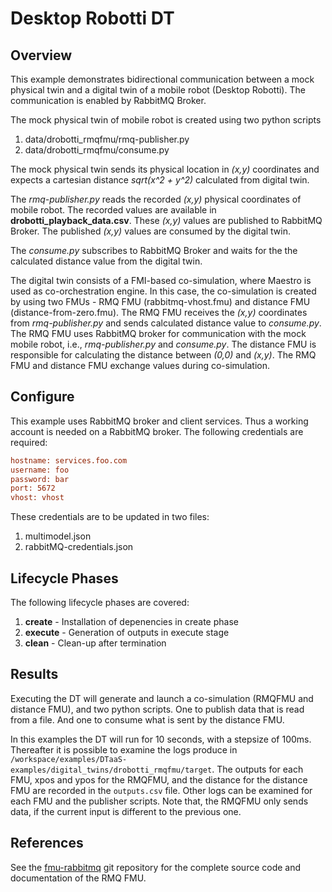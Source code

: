 # Desktop Robotti DT

## Overview

This example demonstrates bidirectional communication between a mock physical twin and a digital twin of a mobile robot (Desktop Robotti).
The communication is enabled by RabbitMQ Broker.

The mock physical twin of mobile robot is created using two python scripts

1. data/drobotti_rmqfmu/rmq-publisher.py
1. data/drobotti_rmqfmu/consume.py

The mock physical twin sends its physical location in _(x,y)_ coordinates and
expects a cartesian distance _sqrt(x^2 + y^2)_ calculated from digital twin.

The _rmq-publisher.py_ reads the recorded _(x,y)_ physical coordinates of mobile robot.
The recorded values are available in __drobotti_playback_data.csv__.
These _(x,y)_ values are published to RabbitMQ Broker. The published _(x,y)_ values are
consumed by the digital twin.

The _consume.py_ subscribes to RabbitMQ Broker and waits for the the calculated distance value
from the digital twin.

The digital twin consists of a FMI-based co-simulation, where Maestro is used as co-orchestration engine.
In this case, the co-simulation is created by using two FMUs - RMQ FMU (rabbitmq-vhost.fmu)
and distance FMU (distance-from-zero.fmu). The RMQ FMU receives the _(x,y)_ coordinates from
_rmq-publisher.py_ and sends calculated distance value to _consume.py_. The RMQ FMU uses
RabbitMQ broker for communication with the mock mobile robot, i.e., _rmq-publisher.py_ and _consume.py_.
The distance FMU is responsible
for calculating the distance between _(0,0)_ and _(x,y)_. The RMQ FMU and distance FMU exchange values
during co-simulation.


## Configure

This example uses RabbitMQ broker and client services. Thus a working account
is needed on a RabbitMQ broker. The following credentials are required:

```ini
hostname: services.foo.com
username: foo
password: bar
port: 5672
vhost: vhost
```

These credentials are to be updated in two files:

1. multimodel.json
1. rabbitMQ-credentials.json

## Lifecycle Phases

The following lifecycle phases are covered:

1) __create__ - Installation of depenencies in create phase
2) __execute__ - Generation of outputs in execute stage
3) __clean__ - Clean-up after termination

## Results

Executing the DT will generate and launch a co-simulation (RMQFMU and distance FMU), and two python scripts.
One to publish data that is read from a file. And one to consume what is sent by the distance FMU.

In this examples the DT will run for 10 seconds, with a stepsize of 100ms. 
Thereafter it is possible to examine the logs produce in ```/workspace/examples/DTaaS-examples/digital_twins/drobotti_rmqfmu/target```.
The outputs for each FMU, xpos and ypos for the RMQFMU, and the distance for the distance FMU are recorded in the ```outputs.csv``` file.
Other logs can be examined for each FMU and the publisher scripts.
Note that, the RMQFMU only sends data, if the current input is different to the previous one.

## References

See the
[fmu-rabbitmq](https://github.com/INTO-CPS-Association/fmu-rabbitmq)
git repository for the complete source code and documentation of the RMQ FMU.

